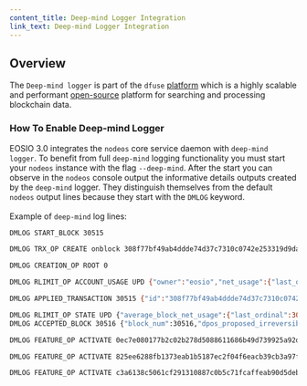 ```yaml
---
content_title: Deep-mind Logger Integration
link_text: Deep-mind Logger Integration
---
```


## Overview

The `Deep-mind logger` is part of the `dfuse` [platform]([https://dfuse.io/](https://dfuse.io/)) which is a highly scalable and performant [open-source]([https://github.com/dfuse-io/dfuse-eosio/tree/master](https://github.com/dfuse-io/dfuse-eosio/tree/master)) platform for searching and processing blockchain data.

### How To Enable Deep-mind Logger

EOSIO 3.0 integrates the `nodeos` core service daemon with `deep-mind logger`. To benefit from full `deep-mind` logging functionality you must start your `nodeos` instance with the flag `--deep-mind`. After the start you can observe in the `nodeos` console output the informative details outputs created by the `deep-mind` logger. They distinguish themselves from the default `nodeos` output lines because they start with the `DMLOG` keyword. \
 \
Example of `deep-mind` log lines:

```sh
DMLOG START_BLOCK 30515

DMLOG TRX_OP CREATE onblock 308f77bf49ab4ddde74d37c7310c0742e253319d9da57ebe51eb7b35f1ffe174 {"expiration":"2020-11-12T10:13:06","ref_block_num":30514,...}

DMLOG CREATION_OP ROOT 0

DMLOG RLIMIT_OP ACCOUNT_USAGE UPD {"owner":"eosio","net_usage":{"last_ordinal":1316982371,"value_ex":0,"consumed":0},"cpu_usage":{"last_ordinal":1316982371,"value_ex":24855,"consumed":101},"ram_usage":27083}

DMLOG APPLIED_TRANSACTION 30515 {"id":"308f77bf49ab4ddde74d37c7310c0742e253319d9da57ebe51eb7b35f1ffe174","block_num":30515,"block_time":"2020-11-12T10:13:05.500",...}

DMLOG RLIMIT_OP STATE UPD {"average_block_net_usage":{"last_ordinal":30514,"value_ex":0,"consumed":0},"average_block_cpu_usage":{"last_ordinal":30514,...} \
DMLOG ACCEPTED_BLOCK 30516 {"block_num":30516,"dpos_proposed_irreversible_blocknum":30516,"dpos_irreversible_blocknum":30515,...
```

```sh
DMLOG FEATURE_OP ACTIVATE 0ec7e080177b2c02b278d5088611686b49d739925a92d9bfcacd7fc6b74053bd {"feature_digest":"0ec7e080177b2c02b278d5088611686b49d739925a92d9bfcacd7fc6b74053bd","subjective_restrictions":{"enabled":true,"preactivation_required":false,"earliest_allowed_activation_time":"1970-01-01T00:00:00.000"},"description_digest":"64fe7df32e9b86be2b296b3f81dfd527f84e82b98e363bc97e40bc7a83733310","dependencies":[],"protocol_feature_type":"builtin","specification":[{"name":"builtin_feature_codename","value":"PREACTIVATE_FEATURE"}]}

```

```sh
DMLOG FEATURE_OP ACTIVATE 825ee6288fb1373eab1b5187ec2f04f6eacb39cb3a97f356a07c91622dd61d16 {"feature_digest":"825ee6288fb1373eab1b5187ec2f04f6eacb39cb3a97f356a07c91622dd61d16","subjective_restrictions":{"enabled":true,"preactivation_required":true,"earliest_allowed_activation_time":"1970-01-01T00:00:00.000"},"description_digest":"14cfb3252a5fa3ae4c764929e0bbc467528990c9cc46aefcc7f16367f28b6278","dependencies":[],"protocol_feature_type":"builtin","specification":[{"name":"builtin_feature_codename","value":"KV_DATABASE"}]}
```

```sh
DMLOG FEATURE_OP ACTIVATE c3a6138c5061cf291310887c0b5c71fcaffeab90d5deb50d3b9e687cead45071 {"feature_digest":"c3a6138c5061cf291310887c0b5c71fcaffeab90d5deb50d3b9e687cead45071","subjective_restrictions":{"enabled":true,"preactivation_required":true,"earliest_allowed_activation_time":"1970-01-01T00:00:00.000"},"description_digest":"69b064c5178e2738e144ed6caa9349a3995370d78db29e494b3126ebd9111966","dependencies":[],"protocol_feature_type":"builtin","specification":[{"name":"builtin_feature_codename","value":"ACTION_RETURN_VALUE"}]}
```
